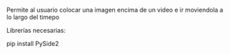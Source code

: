 Permite al usuario colocar una imagen encima de un video e ir moviendola a lo largo del timepo


Librerías necesarias: 

pip install PySide2
